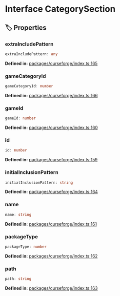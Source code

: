 # Interface CategorySection

## 🏷️ Properties

### extraIncludePattern <Badge type="info" text="optional" />

```ts
extraIncludePattern: any
```
<p style="font-size: 14px; color: var(--vp-c-text-2)">
<strong>Defined in:</strong> <a href="https://github.com/voxelum/minecraft-launcher-core-node/blob/master/packages/curseforge/index.ts#L165" target="_blank" rel="noreferrer">packages/curseforge/index.ts:165</a>
</p>


### gameCategoryId

```ts
gameCategoryId: number
```
<p style="font-size: 14px; color: var(--vp-c-text-2)">
<strong>Defined in:</strong> <a href="https://github.com/voxelum/minecraft-launcher-core-node/blob/master/packages/curseforge/index.ts#L166" target="_blank" rel="noreferrer">packages/curseforge/index.ts:166</a>
</p>


### gameId

```ts
gameId: number
```
<p style="font-size: 14px; color: var(--vp-c-text-2)">
<strong>Defined in:</strong> <a href="https://github.com/voxelum/minecraft-launcher-core-node/blob/master/packages/curseforge/index.ts#L160" target="_blank" rel="noreferrer">packages/curseforge/index.ts:160</a>
</p>


### id

```ts
id: number
```
<p style="font-size: 14px; color: var(--vp-c-text-2)">
<strong>Defined in:</strong> <a href="https://github.com/voxelum/minecraft-launcher-core-node/blob/master/packages/curseforge/index.ts#L159" target="_blank" rel="noreferrer">packages/curseforge/index.ts:159</a>
</p>


### initialInclusionPattern

```ts
initialInclusionPattern: string
```
<p style="font-size: 14px; color: var(--vp-c-text-2)">
<strong>Defined in:</strong> <a href="https://github.com/voxelum/minecraft-launcher-core-node/blob/master/packages/curseforge/index.ts#L164" target="_blank" rel="noreferrer">packages/curseforge/index.ts:164</a>
</p>


### name

```ts
name: string
```
<p style="font-size: 14px; color: var(--vp-c-text-2)">
<strong>Defined in:</strong> <a href="https://github.com/voxelum/minecraft-launcher-core-node/blob/master/packages/curseforge/index.ts#L161" target="_blank" rel="noreferrer">packages/curseforge/index.ts:161</a>
</p>


### packageType

```ts
packageType: number
```
<p style="font-size: 14px; color: var(--vp-c-text-2)">
<strong>Defined in:</strong> <a href="https://github.com/voxelum/minecraft-launcher-core-node/blob/master/packages/curseforge/index.ts#L162" target="_blank" rel="noreferrer">packages/curseforge/index.ts:162</a>
</p>


### path

```ts
path: string
```
<p style="font-size: 14px; color: var(--vp-c-text-2)">
<strong>Defined in:</strong> <a href="https://github.com/voxelum/minecraft-launcher-core-node/blob/master/packages/curseforge/index.ts#L163" target="_blank" rel="noreferrer">packages/curseforge/index.ts:163</a>
</p>


